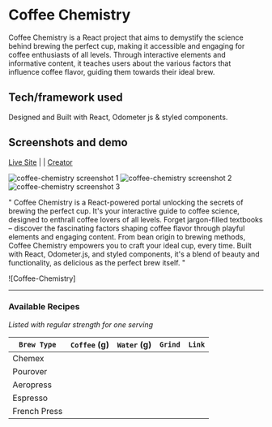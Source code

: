 # Coffee Chemistry 

Coffee Chemistry is a React project that aims to demystify the science behind brewing the perfect cup, making it accessible and engaging for coffee enthusiasts of all levels. Through interactive elements and informative content, it teaches users about the various factors that influence coffee flavor, guiding them towards their ideal brew.



## Tech/framework used

Designed and Built with React, Odometer js & styled components.

## Screenshots and demo


[Live Site](https://coffee-chemistry-hvqp.vercel.app/) |  | [Creator](https://6rahul9.github.io/My-Portfolio-/)


![coffee-chemistry screenshot 1](https://github.com/6rahul9/Coffee-Chemistry/assets/97466426/bf9fdc1e-f13d-42b6-8aba-8520556f038c)
![coffee-chemistry screenshot 2](https://github.com/6rahul9/Coffee-Chemistry/assets/97466426/2529ced7-f622-4db6-af0f-89084da3ff9c)
![coffee-chemistry screenshot 3](https://github.com/6rahul9/Coffee-Chemistry/assets/97466426/ab0f61ab-0aaa-43fd-b34f-dbcc08948038)


"
Coffee Chemistry is a React-powered portal unlocking the secrets of brewing the perfect cup. It's your interactive guide to coffee science, designed to enthrall coffee lovers of all levels. Forget jargon-filled textbooks – discover the fascinating factors shaping coffee flavor through playful elements and engaging content. From bean origin to brewing methods, Coffee Chemistry empowers you to craft your ideal cup, every time. Built with React, Odometer.js, and styled components, it's a blend of beauty and functionality, as delicious as the perfect brew itself.
"

![Coffee-Chemistry]

___ 
### Available Recipes
*Listed with regular strength for one serving*

| `Brew Type`  | `Coffee` (g) | `Water` (g) | `Grind` | `Link` |
| ------------ | ------------ | ----------- | ------- | ------ |
| Chemex       |              |             |         |        |
| Pourover     |              |             |         |        |
| Aeropress    |              |             |         |        |
| Espresso     |              |             |         |        |
| French Press |              |             |         |        |

